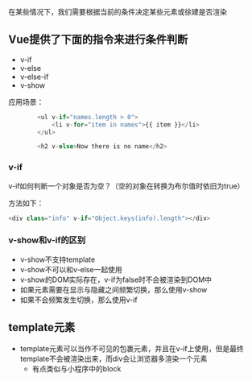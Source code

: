 在某些情况下，我们需要根据当前的条件决定某些元素或徐建是否渲染

## Vue提供了下面的指令来进行条件判断

- v-if
- v-else
- v-else-if
- v-show

应用场景：

```javascript
        <ul v-if="names.length > 0">
            <li v-for="item in names">{{ item }}</li>
        </ul>

        <h2 v-else>Now there is no name</h2>
```



### v-if

v-if如何判断一个对象是否为空？（空的对象在转换为布尔值时依旧为true）

方法如下：

```javascript
<div class="info" v-if="Object.keys(info).length"></div>
```



### v-show和v-if的区别

- v-show不支持template
- v-show不可以和v-else一起使用
- v-show的DOM实际存在，v-if为false时不会被渲染到DOM中
- 如果元素需要在显示与隐藏之间频繁切换，那么使用v-show
- 如果不会频繁发生切换，那么使用v-if



## template元素

- template元素可以当作不可见的包裹元素，并且在v-if上使用，但是最终template不会被渲染出来，而div会让浏览器多渲染一个元素
  - 有点类似与小程序中的block